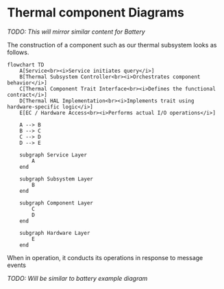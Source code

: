 

# Thermal component Diagrams

_TODO: This will mirror similar content for Battery_

The construction of a component such as our thermal subsystem looks as follows.

```mermaid
flowchart TD
    A[Service<br><i>Service initiates query</i>]
    B[Thermal Subsystem Controller<br><i>Orchestrates component behavior</i>]
    C[Thermal Component Trait Interface<br><i>Defines the functional contract</i>]
    D[Thermal HAL Implementation<br><i>Implements trait using hardware-specific logic</i>]
    E[EC / Hardware Access<br><i>Performs actual I/O operations</i>]

    A --> B
    B --> C
    C --> D
    D --> E

    subgraph Service Layer
        A
    end

    subgraph Subsystem Layer
        B
    end

    subgraph Component Layer
        C
        D
    end

    subgraph Hardware Layer
        E
    end
```

When in operation, it conducts its operations in response to message events

_TODO: Will be similar to battery example diagram_

